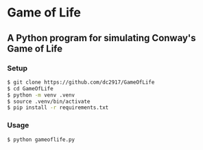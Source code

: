 # Game of Life

## A Python program for simulating Conway's Game of Life

### Setup
```bash
$ git clone https://github.com/dc2917/GameOfLife
$ cd GameOfLife
$ python -m venv .venv
$ source .venv/bin/activate
$ pip install -r requirements.txt
```

### Usage
```bash
$ python gameoflife.py
```
